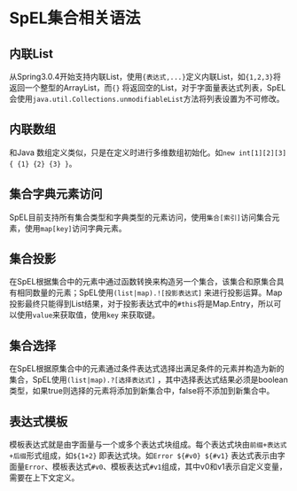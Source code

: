 # SpEL集合相关语法

## 内联List

从Spring3.0.4开始支持内联List，使用`{表达式,...}`定义内联List，如`{1,2,3}`将返回一个整型的ArrayList，而`{}`
将返回空的List，对于字面量表达式列表，SpEL会使用`java.util.Collections.unmodifiableList`方法将列表设置为不可修改。

## 内联数组

和Java 数组定义类似，只是在定义时进行多维数组初始化。如`new int[1][2][3]{ {1} {2} {3} }`。

## 集合字典元素访问

SpEL目前支持所有集合类型和字典类型的元素访问，使用`集合[索引]`访问集合元素，使用`map[key]`访问字典元素。

## 集合投影

在SpEL根据集合中的元素中通过函数转换来构造另一个集合，该集合和原集合具有相同数量的元素；SpEL使用`(list|map).![投影表达式]`
来进行投影运算。Map投影最终只能得到List结果，对于投影表达式中的`#this`将是Map.Entry，所以可以使用`value`来获取值，使用`key`
来获取键。

## 集合选择

在SpEL根据原集合中的元素通过条件表达式选择出满足条件的元素并构造为新的集合，SpEL使用`(list|map).?[选择表达式]`
，其中选择表达式结果必须是boolean类型，如果true则选择的元素将添加到新集合中，false将不添加到新集合中。

## 表达式模板

模板表达式就是由字面量与一个或多个表达式块组成。每个表达式块由`前缀+表达式+后缀`形式组成，如`${1+2}`
即表达式块。如`Error ${#v0} ${#v1}`
表达式表示由字面量`Error`、模板表达式`#v0`、模板表达式`#v1`组成，其中v0和v1表示自定义变量，需要在上下文定义。
